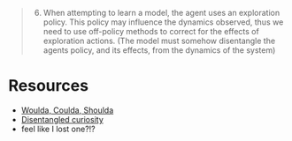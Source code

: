 > 6. When attempting to learn a model, the agent uses an exploration policy. This policy may influence the dynamics observed, thus we need to use off-policy methods to correct for the effects of exploration actions. (The model must somehow disentangle the agents policy, and its effects, from the dynamics of the system)


# Resources

- [Woulda, Coulda, Shoulda](https://arxiv.org/abs/1811.06272)
- [Disentangled curiosity](https://arxiv.org/abs/1807.01521)
- feel like I lost one?!?
